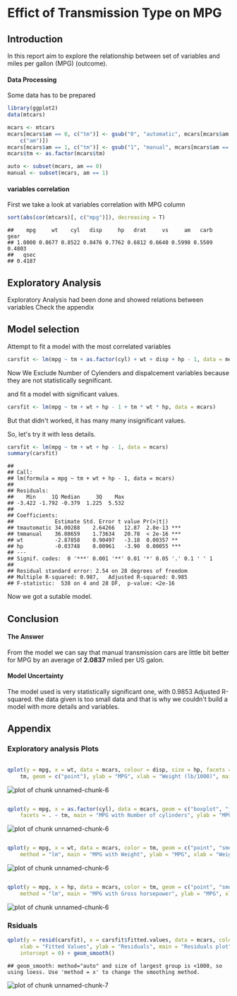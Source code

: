 Effict of Transmission Type on MPG
====

## Introduction

In this report aim to explore the relationship between set of variables and miles per gallon (MPG) (outcome).

#### Data Processing

Some data has to be prepared

```r
library(ggplot2)
data(mtcars)

mcars <- mtcars
mcars[mcars$am == 0, c("tm")] <- gsub("0", "automatic", mcars[mcars$am == 0, 
    c("am")])
mcars[mcars$am == 1, c("tm")] <- gsub("1", "manual", mcars[mcars$am == 1, c("am")])
mcars$tm <- as.factor(mcars$tm)

auto <- subset(mcars, am == 0)
manual <- subset(mcars, am == 1)
```



#### variables correlation 

First we take a look at variables correlation with MPG column


```r
sort(abs(cor(mtcars)[, c("mpg")]), decreasing = T)
```

```
##    mpg     wt    cyl   disp     hp   drat     vs     am   carb   gear 
## 1.0000 0.8677 0.8522 0.8476 0.7762 0.6812 0.6640 0.5998 0.5509 0.4803 
##   qsec 
## 0.4187
```


## Exploratory Analysis

Exploratory Analysis had been done and showed relations between variables Check the appendix

## Model selection

Attempt to fit a model with the most correlated variables


```r
carsfit <- lm(mpg ~ tm + as.factor(cyl) + wt + disp + hp - 1, data = mcars)
```


Now We Exclude Number of Cylenders and dispalcement variables because they are not statistically segnificant.

and fit a model with significant values.



```r
carsfit <- lm(mpg ~ tm + wt + hp - 1 + tm * wt * hp, data = mcars)
```


But that didn't worked, it has many many insignificant values.

So, let's try it with less details.


```r
carsfit <- lm(mpg ~ tm + wt + hp - 1, data = mcars)
summary(carsfit)
```

```
## 
## Call:
## lm(formula = mpg ~ tm + wt + hp - 1, data = mcars)
## 
## Residuals:
##    Min     1Q Median     3Q    Max 
## -3.422 -1.792 -0.379  1.225  5.532 
## 
## Coefficients:
##             Estimate Std. Error t value Pr(>|t|)    
## tmautomatic 34.00288    2.64266   12.87  2.8e-13 ***
## tmmanual    36.08659    1.73634   20.78  < 2e-16 ***
## wt          -2.87858    0.90497   -3.18  0.00357 ** 
## hp          -0.03748    0.00961   -3.90  0.00055 ***
## ---
## Signif. codes:  0 '***' 0.001 '**' 0.01 '*' 0.05 '.' 0.1 ' ' 1 
## 
## Residual standard error: 2.54 on 28 degrees of freedom
## Multiple R-squared: 0.987,	Adjusted R-squared: 0.985 
## F-statistic:  538 on 4 and 28 DF,  p-value: <2e-16
```


Now we got a sutable model.


## Conclusion

#### The Answer

From the model we can say that manual transmission cars are little bit better for MPG by an average of  **2.0837** miled per US galon.

#### Model Uncertainty

The model used is very statistically significant one, with 0.9853 Adjusted R-squared. the data given is too small data and that is why we couldn't build a model with more details and variables.







## Appendix

### Exploratory analysis Plots 


```r

qplot(y = mpg, x = wt, data = mcars, colour = disp, size = hp, facets = . ~ 
    tm, geom = c("point"), ylab = "MPG", xlab = "Weight (lb/1000)", main = "MPG with displacement, wieght, and Gross horsepower")
```

![plot of chunk unnamed-chunk-6](figure/unnamed-chunk-61.png) 

```r

qplot(y = mpg, x = as.factor(cyl), data = mcars, geom = c("boxplot", "jitter"), 
    facets = . ~ tm, main = "MPG with Number of cylinders", ylab = "MPG", xlab = "Number of cylinders")
```

![plot of chunk unnamed-chunk-6](figure/unnamed-chunk-62.png) 

```r

qplot(y = mpg, x = wt, data = mcars, color = tm, geom = c("point", "smooth"), 
    method = "lm", main = "MPG with Weight", ylab = "MPG", xlab = "Weight (lb/1000)")
```

![plot of chunk unnamed-chunk-6](figure/unnamed-chunk-63.png) 

```r

qplot(y = mpg, x = hp, data = mcars, color = tm, geom = c("point", "smooth"), 
    method = "lm", main = "MPG with Gross horsepower", ylab = "MPG", xlab = "Gross horsepower")
```

![plot of chunk unnamed-chunk-6](figure/unnamed-chunk-64.png) 


### Rsiduals


```r
qplot(y = resid(carsfit), x = carsfit$fitted.values, data = mcars, color = tm, 
    xlab = "Fitted Values", ylab = "Residuals", main = "Residuals plot") + geom_abline(slope = 0, 
    intercept = 0) + geom_smooth()
```

```
## geom_smooth: method="auto" and size of largest group is <1000, so using loess. Use 'method = x' to change the smoothing method.
```

![plot of chunk unnamed-chunk-7](figure/unnamed-chunk-7.png) 

